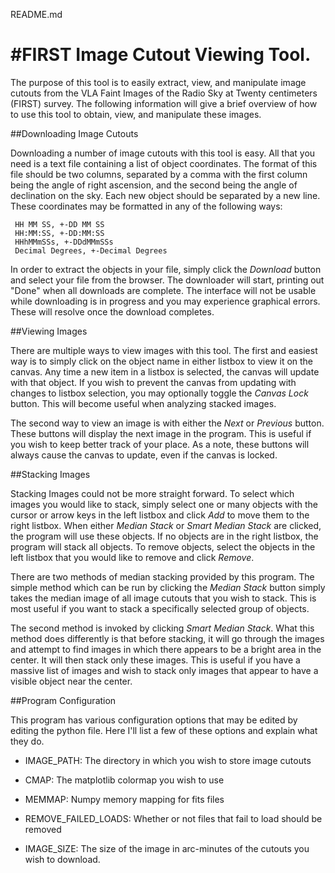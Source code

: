 README.md

#FIRST Image Cutout Viewing Tool.
======
The purpose of this tool is to easily extract, view, and manipulate image cutouts from the VLA Faint Images of the Radio Sky at Twenty centimeters (FIRST) survey.  The following information will give a brief overview of how to use this tool to obtain, view, and manipulate these images.


##Downloading Image Cutouts

Downloading a number of image cutouts with this tool is easy.  All that you need is a text file containing a list of object coordinates.  The format of this file should be two columns, separated by a comma with the first column being the angle of right ascension, and the second being the angle of declination on the sky.  Each new object should be separated by a new line.  These coordinates may be formatted in any of the following ways:

     HH MM SS, +-DD MM SS
     HH:MM:SS, +-DD:MM:SS
     HHhMMmSSs, +-DDdMMmSSs
     Decimal Degrees, +-Decimal Degrees
     
In order to extract the objects in your file, simply click the *Download* button and select your file from the browser.  The downloader will start, printing out "Done" when all downloads are complete.  The interface will not be usable while downloading is in progress and you may experience graphical errors.  These will resolve once the download completes.

##Viewing Images

There are multiple ways to view images with this tool.  The first and easiest way is to simply click on the object name in either listbox to view it on the canvas.  Any time a new item in a listbox is selected, the canvas will update with that object.  If you wish to prevent the canvas from updating with changes to listbox selection, you may optionally toggle the *Canvas Lock* button.  This will become useful when analyzing stacked images.

The second way to view an image is with either the *Next* or *Previous* button.  These buttons will display the next image in the program.  This is useful if you wish to keep better track of your place.  As a note, these buttons will always cause the canvas to update, even if the canvas is locked.


##Stacking Images

Stacking Images could not be more straight forward.  To select which images you would like to stack, simply select one or many objects with the cursor or arrow keys in the left listbox and click *Add* to move them to the right listbox.  When either *Median Stack* or *Smart Median Stack* are clicked, the program will use these objects.  If no objects are in the right listbox, the program will stack all objects.  To remove objects, select the objects in the left listbox that you would like to remove and click *Remove*.

There are two methods of median stacking provided by this program.  The simple method which can be run by clicking the *Median Stack* button simply takes the median image of all image cutouts that you wish to stack.  This is most useful if you want to stack a specifically selected group of objects.

The second method is invoked by clicking *Smart Median Stack*.  What this method does differently is that before stacking, it will go through the images and attempt to find images in which there appears to be a bright area in the center.  It will then stack only these images.  This is useful if you have a massive list of images and wish to stack only images that appear to have a visible object near the center.

##Program Configuration

This program has various configuration options that may be edited by editing the python file.  Here I'll list a few of these options and explain what they do.

- IMAGE\_PATH: The directory in which you wish to store image cutouts

- CMAP: The matplotlib colormap you wish to use

- MEMMAP: Numpy memory mapping for fits files

- REMOVE\_FAILED\_LOADS: Whether or not files that fail to load should be removed

- IMAGE\_SIZE: The size of the image in arc-minutes of the cutouts you wish to download.




